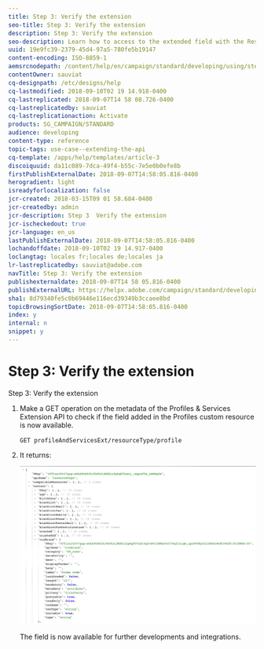 ```yaml
---
title: Step 3: Verify the extension
seo-title: Step 3: Verify the extension
description: Step 3: Verify the extension
seo-description: Learn how to access to the extended field with the Rest API.
uuid: 19e9fc39-2379-45d4-97a5-780fe5b19147
content-encoding: ISO-8859-1
aemsrcnodepath: /content/help/en/campaign/standard/developing/using/step-3--verify-the-extension
contentOwner: sauviat
cq-designpath: /etc/designs/help
cq-lastmodified: 2018-09-10T02 19 14.918-0400
cq-lastreplicated: 2018-09-07T14 58 08.726-0400
cq-lastreplicatedby: sauviat
cq-lastreplicationaction: Activate
products: SG_CAMPAIGN/STANDARD
audience: developing
content-type: reference
topic-tags: use-case--extending-the-api
cq-template: /apps/help/templates/article-3
discoiquuid: da11c089-7dca-49f4-b55c-7e5e0b0efe8b
firstPublishExternalDate: 2018-09-07T14:58:05.816-0400
herogradient: light
isreadyforlocalization: false
jcr-created: 2018-03-15T09 01 58.684-0400
jcr-createdby: admin
jcr-description: Step 3  Verify the extension
jcr-ischeckedout: true
jcr-language: en_us
lastPublishExternalDate: 2018-09-07T14:58:05.816-0400
lochandoffdate: 2018-09-10T02 19 14.917-0400
loclangtag: locales fr;locales de;locales ja
lr-lastreplicatedby: sauviat@adobe.com
navTitle: Step 3: Verify the extension
publishexternaldate: 2018-09-07T14 58 05.816-0400
publishExternalURL: https://helpx.adobe.com/campaign/standard/developing/using/step-3--verify-the-extension.html
sha1: 8d79340fe5c0b69446e116ecd39349b3ccaee8bd
topicBrowsingSortDate: 2018-09-07T14:58:05.816-0400
index: y
internal: n
snippet: y
---
```


# Step 3: Verify the extension

Step 3: Verify the extension

1. Make a GET operation on the metadata of the Profiles & Services Extension API to check if the field added in the Profiles custom resource is now available.

   ```
   GET profileAndServicesExt/resourceType/profile
   ```

1. It returns:

   ![](assets/extendPandSAPIview.png)

   The field is now available for further developments and integrations.

